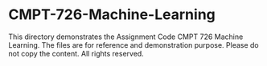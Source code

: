 # CMPT-726-Machine-Learning
This directory demonstrates the Assignment Code CMPT 726 Machine Learning. 
The files are for reference and demonstration purpose. 
Please do not copy the content. All rights reserved. 

